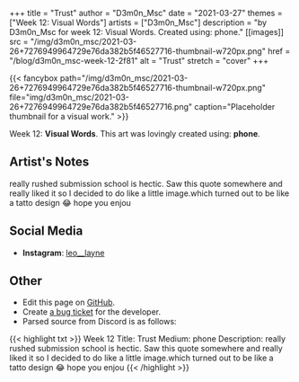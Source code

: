 +++
title =       "Trust"
author =      "D3m0n_Msc"
date =        "2021-03-27"
themes =      ["Week 12: Visual Words"]
artists =     ["D3m0n_Msc"]
description = "by D3m0n_Msc for week 12: Visual Words. Created using: phone."
[[images]]
      src = "/img/d3m0n_msc/2021-03-26+7276949964729e76da382b5f46527716-thumbnail-w720px.png"
      href = "/blog/d3m0n_msc-week-12-2f81"
      alt = "Trust"
      stretch = "cover"
+++


{{< fancybox path="/img/d3m0n_msc/2021-03-26+7276949964729e76da382b5f46527716-thumbnail-w720px.png" file="img/d3m0n_msc/2021-03-26+7276949964729e76da382b5f46527716.png" caption="Placeholder thumbnail for a visual work." >}}


Week 12: **Visual Words**. This art was lovingly created using: **phone**.

## Artist's Notes

really rushed submission school is hectic. Saw this quote somewhere and really liked it so I decided to do like a little image.which turned out to be like a tatto design 😂 hope you enjou

## Social Media

- **Instagram**: <a href='https://instagram.com/leo__layne' target='_blank'>leo__layne</a>

## Other

- Edit this page on [GitHub](https://github.com/teaminkling/web-refresh/edit/main/content/blog/d3m0n_msc-week-12-2f81.md).
- Create [a bug ticket](https://github.com/teaminkling/web-refresh/issues/new?assignees=&labels=bug&template=problem-report.md&title=) for the developer.
- Parsed source from Discord is as follows:

{{< highlight txt >}}
Week 12
Title: Trust
Medium: phone
Description: really rushed submission school is hectic. Saw this quote somewhere and really liked it so I decided to do like a little image.which turned out to be like a tatto design 😂 hope you enjou
{{< /highlight >}}